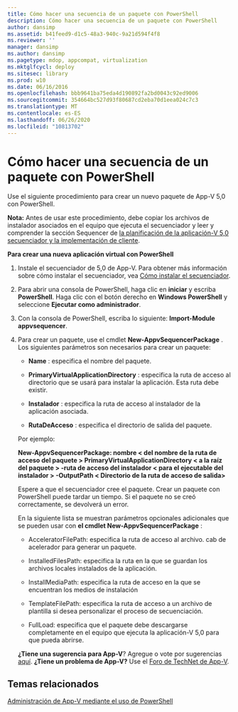 ```yaml
---
title: Cómo hacer una secuencia de un paquete con PowerShell
description: Cómo hacer una secuencia de un paquete con PowerShell
author: dansimp
ms.assetid: b41feed9-d1c5-48a3-940c-9a21d594f4f8
ms.reviewer: ''
manager: dansimp
ms.author: dansimp
ms.pagetype: mdop, appcompat, virtualization
ms.mktglfcycl: deploy
ms.sitesec: library
ms.prod: w10
ms.date: 06/16/2016
ms.openlocfilehash: bbb9641ba75eda4d190892fa2bd0043c92ed9006
ms.sourcegitcommit: 354664bc527d93f80687cd2eba70d1eea024c7c3
ms.translationtype: MT
ms.contentlocale: es-ES
ms.lasthandoff: 06/26/2020
ms.locfileid: "10813702"
---
```

# Cómo hacer una secuencia de un paquete con PowerShell


Use el siguiente procedimiento para crear un nuevo paquete de App-V 5,0 con PowerShell.

**Nota:**  Antes de usar este procedimiento, debe copiar los archivos de instalador asociados en el equipo que ejecuta el secuenciador y leer y comprender la sección Sequencer de [la planificación de la aplicación-V 5,0 secuenciador y la implementación de cliente](planning-for-the-app-v-50-sequencer-and-client-deployment.md).

 

**Para crear una nueva aplicación virtual con PowerShell**

1.  Instale el secuenciador de 5,0 de App-V. Para obtener más información sobre cómo instalar el secuenciador, vea [Cómo instalar el secuenciador](how-to-install-the-sequencer-beta-gb18030.md).

2.  Para abrir una consola de PowerShell, haga clic en **iniciar** y escriba **PowerShell**. Haga clic con el botón derecho en **Windows PowerShell** y seleccione **Ejecutar como administrador**.

3.  Con la consola de PowerShell, escriba lo siguiente: **Import-Module appvsequencer**.

4.  Para crear un paquete, use el cmdlet **New-AppvSequencerPackage** . Los siguientes parámetros son necesarios para crear un paquete:

    -   **Name** : especifica el nombre del paquete.

    -   **PrimaryVirtualApplicationDirectory** : especifica la ruta de acceso al directorio que se usará para instalar la aplicación. Esta ruta debe existir.

    -   **Instalador** : especifica la ruta de acceso al instalador de la aplicación asociada.

    -   **RutaDeAcceso** : especifica el directorio de salida del paquete.

    Por ejemplo:

    **New-AppvSequencerPackage: nombre &lt; del nombre de la ruta de acceso del paquete &gt; PrimaryVirtualApplicationDirectory &lt; a la raíz del paquete &gt; -ruta de acceso del instalador &lt; para el ejecutable del instalador &gt; -OutputPath &lt; Directorio de la ruta de acceso de salida&gt;**

    Espere a que el secuenciador cree el paquete. Crear un paquete con PowerShell puede tardar un tiempo. Si el paquete no se creó correctamente, se devolverá un error.

    En la siguiente lista se muestran parámetros opcionales adicionales que se pueden usar con **el cmdlet New-AppvSequencerPackage** :

    -   AcceleratorFilePath: especifica la ruta de acceso al archivo. cab de acelerador para generar un paquete.

    -   InstalledFilesPath: especifica la ruta en la que se guardan los archivos locales instalados de la aplicación.

    -   InstallMediaPath: especifica la ruta de acceso en la que se encuentran los medios de instalación

    -   TemplateFilePath: especifica la ruta de acceso a un archivo de plantilla si desea personalizar el proceso de secuenciación.

    -   FullLoad: especifica que el paquete debe descargarse completamente en el equipo que ejecuta la aplicación-V 5,0 para que pueda abrirse.

    **¿Tiene una sugerencia para App-V**? Agregue o vote por sugerencias [aquí](http://appv.uservoice.com/forums/280448-microsoft-application-virtualization). **¿Tiene un problema de App-V?** Use el [Foro de TechNet de App-V](https://social.technet.microsoft.com/Forums/home?forum=mdopappv).

## Temas relacionados


[Administración de App-V mediante el uso de PowerShell](administering-app-v-by-using-powershell.md)

 

 





